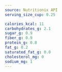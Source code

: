 ```yaml
---
source: Nutritionix API
serving_size_cup: 0.25

calories_kcal: 11
carbohydrates_g: 2.1
sugar_g: 0.9
fiber_g: 0.9
protein_g: 0.8
fat_g: 0.2
saturated_fat_g: 0.0
cholesterol_mg: 0
sodium_mg: 1
---
```


